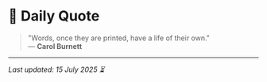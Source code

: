 # 📜 Daily Quote

> "Words, once they are printed, have a life of their own."  
> — **Carol Burnett**

---

_Last updated: 15 July 2025 ⏳_
